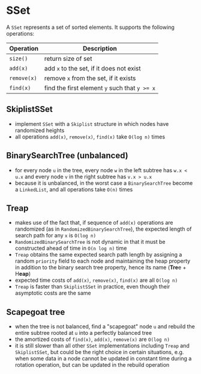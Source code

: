 # SSet
A `SSet` represents a set of sorted elements. It supports the following operations:

| Operation   | Description                                  |
| ----------- | -------------------------------------------- |
| `size()`    | return size of set                           |
| `add(x)`    | add `x` to the set, if it does not exist     |
| `remove(x)` | remove `x` from the set, if it exists        |
| `find(x)`   | find the first element `y` such that `y >= x`|

## SkiplistSSet

- implement `SSet` with a `Skiplist` structure in which nodes have randomized heights
- all operations `add(x)`, `remove(x)`, `find(x)` take `O(log n)` times

## BinarySearchTree (unbalanced)

- for every node `u` in the tree, every node `w` in the left subtree has `w.x < u.x` and every node `v` in the right subtree has `v.x > u.x`
- because it is unbalanced, in the worst case a `BinarySearchTree` become a `LinkedList`, and all operations take `O(n)` times

## Treap

- makes use of the fact that, if sequence of `add(x)` operations are randomized (as in `RandomizedBinarySearchTree`), the expected length of search path for any `x` is `O(log n)`
- `RandomizedBinarySearchTree` is not dynamic in that it must be constructed ahead of time in `O(n log n)` time
- `Treap` obtains the same expected search path length by assigning a random `priority` field to each node and maintaining the heap property in addition to the binary search tree property, hence its name (**Tre**e + H**eap**)
- expected time costs of `add(x)`, `remove(x)`, `find(x)` are all `O(log n)`
- `Treap` is faster than `SkiplistSSet` in practice, even though their asymptotic costs are the same

## Scapegoat tree

- when the tree is not balanced, find a "scapegoat" node `u` and rebuild the entire subtree rooted at `u` into a perfectly balanced tree
- the amortized costs of `find(x)`, `add(x)`, `remove(x)` are `O(log n)`
- it is still slower than all other `SSet` implementations including `Treap` and `SkiplistSSet`, but could be the right choice in certain situations, e.g. when some data in a node cannot be updated in constant time during a rotation operation, but can be updated in the rebuild operation
